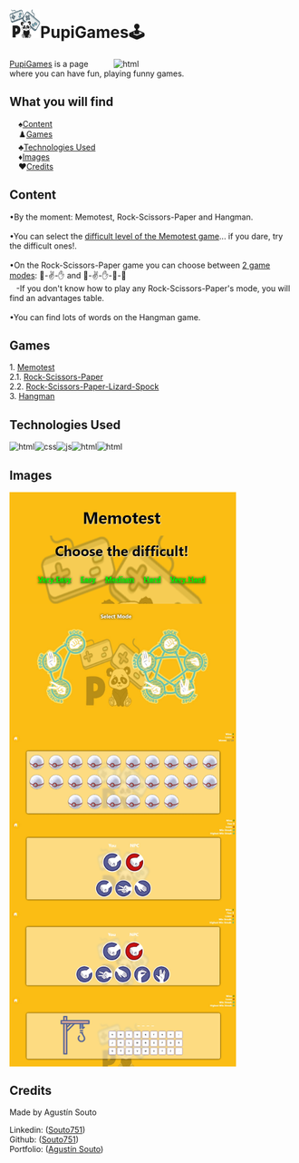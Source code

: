 # <img src="https://github.com/Souto751/pupiGames/blob/main/src/logo.png?raw=true" height="50px" />PupiGames:joystick:

<img src="https://github.com/Souto751/portfolio-react/blob/main/src/images/pupiGames.jpg?raw=true" alt="html" width="320px" align="right" />
<a href="https://pupigames-af7d0.web.app/" target="_blank" rel="noreferrer">PupiGames</a> is a page where you can have fun, playing funny games. <br />

## What you will find

&nbsp;&nbsp;&nbsp;&nbsp;♠<a href="#content">Content</a><br/>
&nbsp;&nbsp;&nbsp;&nbsp;:chess_pawn:<a href="#games">Games</a><br/>
&nbsp;&nbsp;&nbsp;&nbsp;♣<a href="#tech">Technologies Used</a><br/>
&nbsp;&nbsp;&nbsp;&nbsp;♦<a href="#images">Images</a><br/>
&nbsp;&nbsp;&nbsp;&nbsp;♥<a href="#credits">Credits</a><br/>

<div id="content"></div>

## Content

•By the moment: Memotest, Rock-Scissors-Paper and Hangman.<br/><br/>
•You can select the <a href="#one">difficult level of the Memotest game</a>... if you dare, try the difficult ones!.<br/><br/>
•On the Rock-Scissors-Paper game you can choose between <a href="two">2 game modes</a>: :facepunch:-:v:-:hand: and :facepunch:-:v:-:hand:-:lizard:-:vulcan_salute:<br/>
&nbsp;&nbsp;&nbsp;-If you don't know how to play any Rock-Scissors-Paper's mode, you will find an advantages table.<br/><br/>
•You can find lots of words on the Hangman game.

<div id="games"></div>

## Games

1.&nbsp;<a href="#memo">Memotest</a><br/>
2.1.&nbsp;<a href="#rps">Rock-Scissors-Paper</a><br/>
2.2.&nbsp;<a href="#rpsls">Rock-Scissors-Paper-Lizard-Spock</a><br/>
3.&nbsp;<a href="#hangman">Hangman</a><br/>

<div id="tech"></div>

## Technologies Used

<img src="https://icon-icons.com/icons2/2107/PNG/32/file_type_html_icon_130541.png" alt="html" align="left" />
<img src="https://icon-icons.com/icons2/2107/PNG/32/file_type_css_icon_130661.png" alt="css" align="left" />
<img src="https://icon-icons.com/icons2/2108/PNG/32/javascript_icon_130900.png" alt="js" align="left" />
<img src="https://icon-icons.com/icons2/2415/PNG/32/react_original_logo_icon_146374.png" alt="html" align="left" />
<img src="https://icon-icons.com/icons2/691/PNG/32/google_firebase_icon-icons.com_61475.png" alt="html" align="left" /><br/>

<div id="images"></div>

## Images

<img id="one" src="https://github.com/Souto751/project-imgs/blob/main/memodiff.png?raw=true" alt="html" align="center" width="400px" />

<img id="two" src="https://github.com/Souto751/project-imgs/blob/main/rpsmode.jpg?raw=true" alt="html" align="center" width="400px" />

<img id="memo" src="https://github.com/Souto751/project-imgs/blob/main/memogame.jpg?raw=true" alt="html" align="center" width="400px" />

<img id="rps" src="https://github.com/Souto751/project-imgs/blob/main/rpsgame.jpg?raw=true" alt="html" align="center" width="400px" />

<img id="rpsls" src="https://github.com/Souto751/project-imgs/blob/main/rpslsgame.jpg?raw=true" alt="html" align="center" width="400px" />

<img id="hangman" src="https://github.com/Souto751/project-imgs/blob/main/hangame.jpg?raw=true" alt="html" align="center" width="400px" />

<div id="credits"></div>

## Credits

Made by Agustín Souto

Linkedin: (<a href="https://www.linkedin.com/in/souto751/">Souto751</a>)<br/>
Github: (<a href="https://github.com/Souto751">Souto751</a>)<br/>
Portfolio: (<a href="https://souto751.github.io/old-portfolio/">Agustín Souto</a>)<br/>

